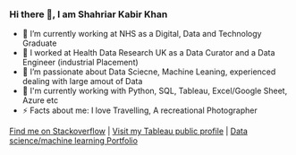 ### Hi there 👋, I am Shahriar Kabir Khan

- 🌱 I’m currently working at NHS as a Digital, Data and Technology Graduate
- 🔭 I worked at Health Data Research UK as a Data Curator and a Data Engineer (industrial Placement)
- 🌱 I’m passionate about Data Sciecne, Machine Leaning, experienced dealing with large amout of Data
- 🐍 I'm currently working with Python, SQL, Tableau, Excel/Google Sheet, Azure etc
- ⚡ Facts about me: I love Travelling, A recreational Photographer

[Find me on Stackoverflow](https://stackoverflow.com/users/9453613/shahriar-kabir-khan) | [Visit my Tableau public profile](https://public.tableau.com/app/profile/shahriar.kabir.kha) | [Data science/machine learning Portfolio](http://mskabirkhan.github.io)


<!--
**mskabirkhan/mskabirkhan** is a ✨ _special_ ✨ repository because its `README.md` (this file) appears on your GitHub profile.

Here are some ideas to get you started:

- 🔭 I’m currently working on ...
- 🌱 I’m currently learning ...
- 👯 I’m looking to collaborate on ...
- 🤔 I’m looking for help with ...
- 💬 Ask me about ...
- 📫 How to reach me: ...
- 😄 Pronouns: ...
- ⚡ Fun fact: ...
-->
